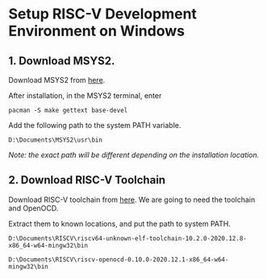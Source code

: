 # Setup RISC-V Development Environment on Windows

## 1. Download MSYS2.

Download MSYS2 from [here](https://www.msys2.org/).



After installation, in the MSYS2 terminal, enter

```
pacman -S make gettext base-devel
```



Add the following path to the system PATH variable.

```
D:\Documents\MSYS2\usr\bin
```

_Note: the exact path will be different depending on the installation location._



## 2. Download RISC-V Toolchain

Download RISC-V toolchain from [here](https://www.sifive.com/software). We are going to need the toolchain and OpenOCD.



Extract them to known locations, and put the path to system PATH.

```
D:\Documents\RISCV\riscv64-unknown-elf-toolchain-10.2.0-2020.12.8-x86_64-w64-mingw32\bin
```

```
D:\Documents\RISCV\riscv-openocd-0.10.0-2020.12.1-x86_64-w64-mingw32\bin
```





